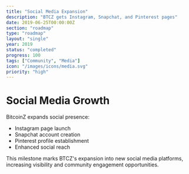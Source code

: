 ```yaml
---
title: "Social Media Expansion"
description: "BTCZ gets Instagram, Snapchat, and Pinterest pages"
date: 2019-06-25T00:00:00Z
section: "roadmap"
type: "roadmap"
layout: "single"
year: 2019
status: "completed"
progress: 100
tags: ["Community", "Media"]
icon: "/images/icons/media.svg"
priority: "high"
---
```


# Social Media Growth

BitcoinZ expands social presence:
- Instagram page launch
- Snapchat account creation
- Pinterest profile establishment
- Enhanced social reach

This milestone marks BTCZ's expansion into new social media platforms, increasing visibility and community engagement opportunities.

